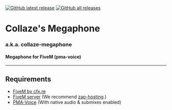 [![GitHub latest release](https://img.shields.io/github/downloads/Collaze/collaze-megaphone/latest/total?label=latest-release&logo=GitHub)](https://github.com/Collaze/collaze-megaphone/releases/latest)
[![GitHub all releases](https://img.shields.io/github/downloads/Collaze/collaze-megaphone/total?label=all-releases&logo=GitHub)](https://github.com/Collaze/collaze-megaphone/releases)

# Collaze's Megaphone
### a.k.a. collaze-megaphone
#### Megaphone for FiveM (pma-voice)
---

## Requirements
- [FiveM by cfx.re](https://fivem.net/)
- [FiveM server](https://docs.fivem.net/docs/server-manual/setting-up-a-server/) (We recommend [zap-hosting](https://zap-hosting.com/en/).)
- [PMA-Voice](https://github.com/AvarianKnight/pma-voice/) (With native audio & submixes enabled)
